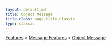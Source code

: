 ```yaml
---
layout: default_md
title: Object Message 
title-class: page-title-classic
type: classic
---
```


[Features](features) > [Message Features](message-features) > [Object Message](object-message)


